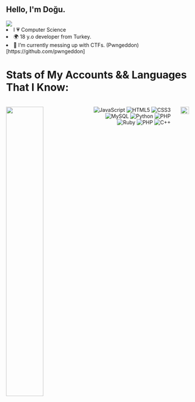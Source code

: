 ## Hello, I'm Doğu. 
<img src="https://komarev.com/ghpvc/?username=dogujen&style=flat-square">
<li>I 💗 Computer Science</li>
<li>🌍 18 y.o developer from Turkey.</li>
<li> 🔭 I’m currently messing up with CTFs. (Pwngeddon)[https://github.com/pwngeddon] </li>
    <h1>
    Stats of My Accounts && Languages That I Know:
  </h1>
  </br>
  <div >

<img align="left" width="45%" height="45%" src="https://github-readme-stats.vercel.app/api?username=dogujen&theme=merko&hide_border=true">

   <div align="right" style="display: flex; justify-content: flex-end;"> 

<div>
<img alt="JavaScript" src="https://img.shields.io/badge/javascript-%23323330.svg?style=for-the-badge&logo=javascript&logoColor=%23F7DF1E"/>
<img alt="HTML5" src="https://img.shields.io/badge/html5-%23E34F26.svg?style=for-the-badge&logo=html5&logoColor=white"/>
  <img alt="CSS3" src="https://img.shields.io/badge/css3-%231572B6.svg?style=for-the-badge&logo=css3&logoColor=white"/>
<img alt="MySQL" src="https://img.shields.io/badge/mysql-%2300f.svg?style=for-the-badge&logo=mysql&logoColor=white"/>
  <img alt="Python" src="https://img.shields.io/badge/Python-yellow?style=for-the-badge&logo=python"/>
  
  
  <img alt="PHP" src="https://img.shields.io/badge/php-%234F5B93.svg?style=for-the-badge&logo=php&logoColor=white"/>
  <img alt="Ruby" src="https://img.shields.io/badge/ruby-red.svg?style=for-the-badge&logo=ruby&logoColor=white" />
  <img alt="PHP" src="https://img.shields.io/badge/php-%234F5B93.svg?style=for-the-badge&logo=php&logoColor=white"/>
  <img alt="C++" src="https://img.shields.io/badge/C%2B%2B-%2300599C.svg?style=for-the-badge&logo=c%2B%2B&logoColor=white"/>
  </div><br clear="left" />
  <img align="left" width="45%" height="45%" src="https://htb-status.vercel.app/api/htb.js?id=2433453" width="420" />
  <br>

  
